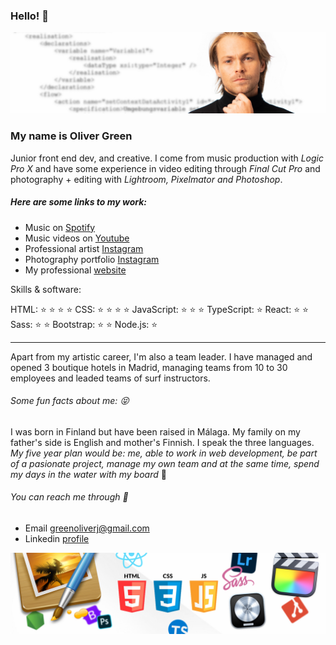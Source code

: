 ### Hello! 👋 
<img src="img/BannerOliverNov.jpg">

### My name is Oliver Green
Junior front end dev, and creative.
I come from music production with *Logic Pro X* and have some experience in video editing through *Final Cut Pro* and photography + editing with *Lightroom, Pixelmator and Photoshop*.

##### Here are some links to my work:
- Music on [Spotify](https://open.spotify.com/artist/2KZq8iWAr0lZ0L1Ua6HgQs)
- Music videos on [Youtube](https://www.youtube.com/c/COCOGREEN)
- Professional artist [Instagram](https://www.instagram.com/cocositoverde/?hl=es)
- Photography portfolio [Instagram](https://www.instagram.com/joyeuxcoco/?hl=es)
- My professional [website](https://www.imcocogreen.com)

Skills & software:

HTML: :star: :star: :star: :star: 
CSS: :star: :star: :star: :star:
JavaScript: :star: :star: :star: 
TypeScript: :star: 
React: :star: :star:
Sass: :star: :star: 
Bootstrap: :star: :star: 
Node.js: :star: 


- - -

Apart from my artistic career, I'm also a team leader. I have managed and opened 3 boutique hotels in Madrid, managing teams from 10 to 30 employees and leaded teams of surf instructors.


###### Some fun facts about me: :stuck_out_tongue_closed_eyes: 
I was born in Finland but have been raised in Málaga. My family on my father's side is English and mother's Finnish. I speak the three languages.
*My five year plan would be: me, able to work in web development, be part of a pasionate project, manage my own team and at the same time, spend my days in the water with my board* :ocean:

###### You can reach me through :email:
- Email <a href = greenoliverj@gmail.com>greenoliverj@gmail.com</a>
- Linkedin [profile](https://www.linkedin.com/in/oliver-green-12b03784/) 


<img src="img/FooterNovGui.jpg">





<!--
**Cococod3/Cococod3** is a ✨ _special_ ✨ repository because its `README.md` (this file) appears on your GitHub profile.

Here are some ideas to get you started:

- 🔭 I’m currently working on ...
- 🌱 I’m currently learning ...
- 👯 I’m looking to collaborate on ...
- 🤔 I’m looking for help with ...
- 💬 Ask me about ...
- 📫 How to reach me: ...
- 😄 Pronouns: ...
- ⚡ Fun fact: ...
-->
